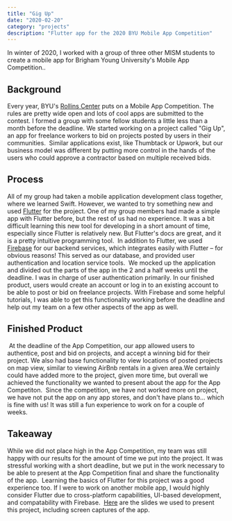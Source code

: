 ```yaml
---
title: "Gig Up"
date: "2020-02-20"
category: "projects"
description: "Flutter app for the 2020 BYU Mobile App Competition"
---
```

In winter of 2020, I worked with a group of three other MISM students to create a mobile app for Brigham Young University's Mobile App Competition..
​
## Background
Every year, BYU's [Rollins Center](https://marriottschool.byu.edu/cet/) puts on a Mobile App Competition. The rules are pretty wide open and lots of cool apps are submitted to the contest. I formed a group with some fellow students a little less than a month before the deadline. We started working on a project called "Gig Up", an app for freelance workers to bid on projects posted by users in their communities.
​
Similar applications exist, like Thumbtack or Upwork, but our business model was different by putting more control in the hands of the users who could approve a contractor based on multiple received bids.
​
## Process
All of my group had taken a mobile application development class together, where we learned Swift. However, we wanted to try something new and used [Flutter](https://flutter.dev/) for the project. One of my group members had made a simple app with Flutter before, but the rest of us had no experience. It was a bit difficult learning this new tool for developing in a short amount of time, especially since Flutter is relatively new. But Flutter's docs are great, and it is a pretty intuitive programming tool.
​
In addition to Flutter, we used [Firebase](https://firebase.google.com/) for our backend services, which integrates easily with Flutter – for obvious reasons! This served as our database, and provided user authentication and location service tools.
​
We mocked up the application and divided out the parts of the app in the 2 and a half weeks until the deadline. I was in charge of user authentication primarily. In our finished product, users would create an account or log in to an existing account to be able to post or bid on freelance projects. With Firebase and some helpful tutorials, I was able to get this functionality working before the deadline and help out my team on a few other aspects of the app as well.
​
## Finished Product
​
At the deadline of the App Competition, our app allowed users to authentice, post and bid on projects, and accept a winning bid for their project. We also had base functionality to view locations of posted projects on map view, similar to viewing AirBnb rentals in a given area.
​
We certainly could have added more to the project, given more time, but overall we achieved the functionality we wanted to present about the app for the App Competiton.
​
Since the competition, we have not worked more on project, we have not put the app on any app stores, and don't have plans to... which is fine with us! It was still a fun experience to work on for a couple of weeks.
​
## Takeaway
While we did not place high in the App Competition, my team was still happy with our results for the amount of time we put into the project. It was stressful working with a short deadline, but we put in the work necessary to be able to present at the App Competition final and share the functionality of the app. 
​
Learning the basics of Flutter for this project was a good experience too. If I were to work on another mobile app, I would highly consider Flutter due to cross-platform capabilities, UI-based development, and compatability with Firebase. 
​
[Here](https://docs.google.com/presentation/d/1DwP21Fe0kw93DTJDWrrlYRC6sBM0FDzDjTFPwF8d9zI/edit?usp=sharing) are the slides we used to present this project, including screen captures of the app. 